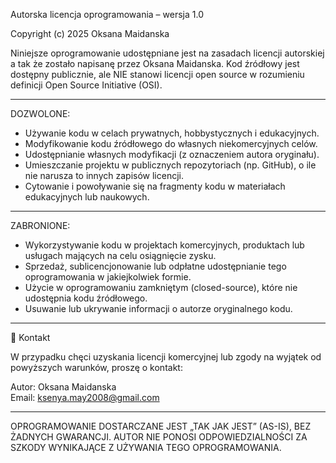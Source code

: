 Autorska licencja oprogramowania – wersja 1.0

Copyright (c) 2025 Oksana Maidanska

Niniejsze oprogramowanie udostępniane jest na zasadach licencji autorskiej a tak że zostało napisanę przez Oksana Maidanska. Kod źródłowy jest dostępny publicznie, ale NIE stanowi licencji open source w rozumieniu definicji Open Source Initiative (OSI).

---

 DOZWOLONE:

- Używanie kodu w celach prywatnych, hobbystycznych i edukacyjnych.
- Modyfikowanie kodu źródłowego do własnych niekomercyjnych celów.
- Udostępnianie własnych modyfikacji (z oznaczeniem autora oryginału).
- Umieszczanie projektu w publicznych repozytoriach (np. GitHub), o ile nie narusza to innych zapisów licencji.
- Cytowanie i powoływanie się na fragmenty kodu w materiałach edukacyjnych lub naukowych.

---

 ZABRONIONE:

- Wykorzystywanie kodu w projektach komercyjnych, produktach lub usługach mających na celu osiągnięcie zysku.
- Sprzedaż, sublicencjonowanie lub odpłatne udostępnianie tego oprogramowania w jakiejkolwiek formie.
- Użycie w oprogramowaniu zamkniętym (closed-source), które nie udostępnia kodu źródłowego.
- Usuwanie lub ukrywanie informacji o autorze oryginalnego kodu.

---

📩 Kontakt

W przypadku chęci uzyskania licencji komercyjnej lub zgody na wyjątek od powyższych warunków, proszę o kontakt:

Autor: Oksana Maidanska  
Email: ksenya.may2008@gmail.com

---

OPROGRAMOWANIE DOSTARCZANE JEST „TAK JAK JEST” (AS-IS), BEZ ŻADNYCH GWARANCJI. AUTOR NIE PONOSI ODPOWIEDZIALNOŚCI ZA SZKODY WYNIKAJĄCE Z UŻYWANIA TEGO OPROGRAMOWANIA.
